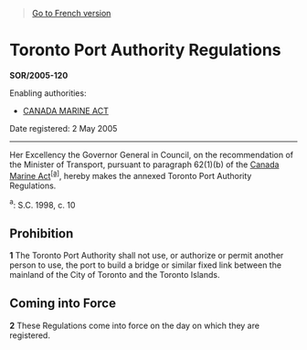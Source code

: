 > [Go to French version](/fr/Règlements/Décrets,%20ordonnances%20et%20règlements%20statutaires/2005/120.md)

# Toronto Port Authority Regulations

**SOR/2005-120**

Enabling authorities: 
- [CANADA MARINE ACT](/en/Acts/Statutes%20of%20Canada/1998/c.%2010.md)

Date registered: 2 May 2005

----------

Her Excellency the Governor General in Council, on the recommendation of the Minister of Transport, pursuant to paragraph 62(1)(b) of the [Canada Marine Act](/en/Acts/Statutes%20of%20Canada/1998/c.%2010.md)<sup><a href='#footnotea_e'>[a]</a></sup>, hereby makes the annexed Toronto Port Authority Regulations.

<a name='footnotea_e'><sup>a</sup></a>: S.C. 1998, c. 10<br />




## Prohibition


**1** The Toronto Port Authority shall not use, or authorize or permit another person to use, the port to build a bridge or similar fixed link between the mainland of the City of Toronto and the Toronto Islands.




## Coming into Force


**2** These Regulations come into force on the day on which they are registered.


